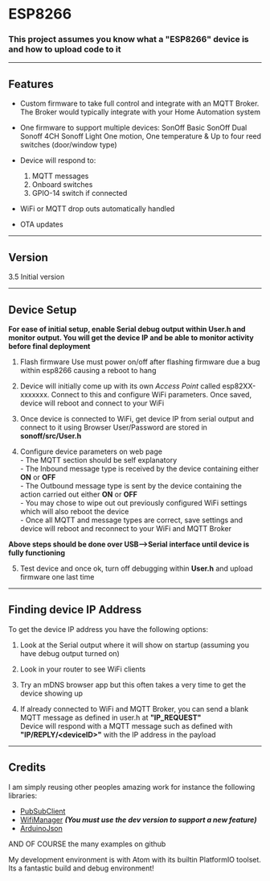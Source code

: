 # ESP8266

### This project assumes you know what a "ESP8266" device is and how to upload code to it

-------------------------------------------------------------------------------------------------------------
## Features

- Custom firmware to take full control and integrate with an MQTT Broker. The Broker would typically integrate with your Home Automation system

- One firmware to support multiple devices: 
      SonOff Basic
      SonOff Dual
      Sonoff 4CH
      Sonoff Light
      One motion, One temperature & Up to four reed switches (door/window type)  

- Device will respond to:
    1. MQTT messages
    2. Onboard switches
    3. GPIO-14 switch if connected  

- WiFi or MQTT drop outs automatically handled

- OTA updates

-------------------------------------------------------------------------------------------------------------
## Version
3.5 Initial version  

-------------------------------------------------------------------------------------------------------------
## Device Setup
**For ease of initial setup, enable Serial debug output within **User.h** and monitor output. You will get the device IP and be able to monitor activity before final deployment**  

1. Flash firmware
    Use must power on/off after flashing firmware due a bug within esp8266 causing a reboot to hang  

2. Device will initially come up with its own *Access Point* called esp82XX-xxxxxxx. Connect to this and configure WiFi parameters. Once saved, device will reboot and connect to your WiFi  

3. Once device is connected to WiFi, get device IP from serial output and connect to it using Browser
   User/Password are stored in **sonoff/src/User.h**  

4. Configure device parameters on web page  
       - The MQTT section should be self explanatory  
       - The Inbound message type is received by the device containing either **ON** or **OFF**  
       - The Outbound message type is sent by the device containing the action carried out either **ON** or **OFF**  
       - You may chose to wipe out out previously configured WiFi settings which will also reboot the device  
       - Once all MQTT and message types are correct, save settings and device will reboot and reconnect to your WiFi and MQTT Broker  

**Above steps should be done over USB-->Serial interface until device is fully functioning**  

5. Test device and once ok, turn off debugging within **User.h** and upload firmware one last time  


-------------------------------------------------------------------------------------------------------------
## Finding device IP Address
To get the device IP address you have the following options:  

  1. Look at the Serial output where it will show on startup (assuming you have debug output turned on)  
  
  2. Look in your router to see WiFi clients  
  
  3. Try an mDNS browser app but this often takes a very time to get the device showing up  
  
  4. If already connected to WiFi and MQTT Broker, you can send a blank MQTT message as defined in user.h at **"IP_REQUEST"**  
     Device will respond with a MQTT message such as defined with **"IP/REPLY/\<deviceID\>"** with the IP address in the payload  

-------------------------------------------------------------------------------------------------------------
## Credits
I am simply reusing other peoples amazing work for instance the following libraries:  
  - [PubSubClient](https://github.com/knolleary/pubsubclient)  
  - [WifiManager](https://github.com/tzapu/WiFiManager)  ***(You must use the dev version to support a new feature)***
  - [ArduinoJson](https://github.com/bblanchon/ArduinoJson)  

AND OF COURSE the many examples on github  

My development environment is with Atom with its builtin PlatformIO toolset. Its a fantastic build and debug environment!